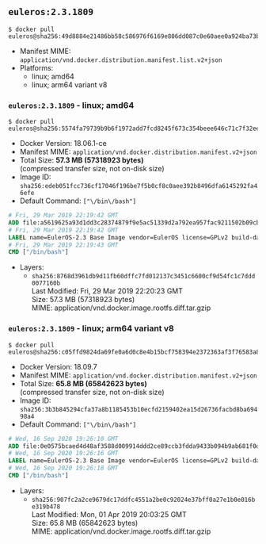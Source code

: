 ## `euleros:2.3.1809`

```console
$ docker pull euleros@sha256:49d8884e21486bb58c586976f6169e806dd087c0e60aee0a924ba73bb144565c
```

-	Manifest MIME: `application/vnd.docker.distribution.manifest.list.v2+json`
-	Platforms:
	-	linux; amd64
	-	linux; arm64 variant v8

### `euleros:2.3.1809` - linux; amd64

```console
$ docker pull euleros@sha256:5574fa79739b9b6f1972add7fcd8245f673c354beee646c71c7f32ee0f7827d3
```

-	Docker Version: 18.06.1-ce
-	Manifest MIME: `application/vnd.docker.distribution.manifest.v2+json`
-	Total Size: **57.3 MB (57318923 bytes)**  
	(compressed transfer size, not on-disk size)
-	Image ID: `sha256:edeb051fcc736cf17046f196be7f5b0cf8c0aee392b8496dfa6145292fa46efe`
-	Default Command: `["\/bin\/bash"]`

```dockerfile
# Fri, 29 Mar 2019 22:19:42 GMT
ADD file:a5619625a93d1dd3c28374879f9e5ac51339d2a792ea957fac9211502b09cb2e in / 
# Fri, 29 Mar 2019 22:19:42 GMT
LABEL name=EulerOS-2.3 Base Image vendor=EulerOS license=GPLv2 build-date=20180919
# Fri, 29 Mar 2019 22:19:43 GMT
CMD ["/bin/bash"]
```

-	Layers:
	-	`sha256:8768d3961db9d11fb60dffc7fd012137c3451c6600cf9d54fc1c7ddd0077160b`  
		Last Modified: Fri, 29 Mar 2019 22:20:23 GMT  
		Size: 57.3 MB (57318923 bytes)  
		MIME: application/vnd.docker.image.rootfs.diff.tar.gzip

### `euleros:2.3.1809` - linux; arm64 variant v8

```console
$ docker pull euleros@sha256:c05ffd9824da69fe0a6d0c8e4b15bcf758394e2372363af3f76583a8f8a2551d
```

-	Docker Version: 18.09.7
-	Manifest MIME: `application/vnd.docker.distribution.manifest.v2+json`
-	Total Size: **65.8 MB (65842623 bytes)**  
	(compressed transfer size, not on-disk size)
-	Image ID: `sha256:3b3b845294cfa37a8b1185453b10ecfd2159402ea15d26736facbd8ba69498a4`
-	Default Command: `["\/bin\/bash"]`

```dockerfile
# Wed, 16 Sep 2020 19:26:10 GMT
ADD file:0e0575bcaed4d48af3588d009914ddd2ce89ccb3fdda9433b094b9ab681f0d85 in / 
# Wed, 16 Sep 2020 19:26:16 GMT
LABEL name=EulerOS-2.3 Base Image vendor=EulerOS license=GPLv2 build-date=20180910
# Wed, 16 Sep 2020 19:26:18 GMT
CMD ["/bin/bash"]
```

-	Layers:
	-	`sha256:907fc2a2ce9679dc17ddfc4551a2be0c92024e37bff0a27e1b0e016be319b478`  
		Last Modified: Mon, 01 Apr 2019 20:03:25 GMT  
		Size: 65.8 MB (65842623 bytes)  
		MIME: application/vnd.docker.image.rootfs.diff.tar.gzip

